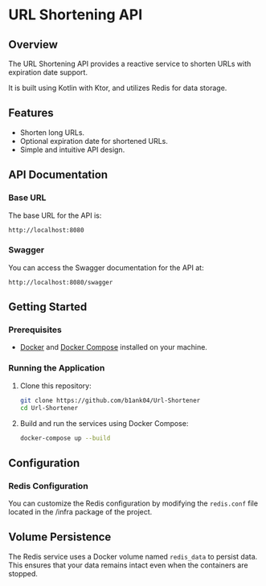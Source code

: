 # URL Shortening API

## Overview

The URL Shortening API provides a reactive service to shorten URLs with expiration date support. 

It is built using Kotlin with Ktor, and utilizes Redis for data storage.

## Features

- Shorten long URLs.
- Optional expiration date for shortened URLs.
- Simple and intuitive API design.

## API Documentation

### Base URL

The base URL for the API is:

```
http://localhost:8080
```
### Swagger

You can access the Swagger documentation for the API at:
```
http://localhost:8080/swagger
```

## Getting Started

### Prerequisites

- [Docker](https://www.docker.com/get-started) and [Docker Compose](https://docs.docker.com/compose/) installed on your machine.

### Running the Application

1. Clone this repository:

   ```bash
   git clone https://github.com/b1ank04/Url-Shortener
   cd Url-Shortener
   ```

2. Build and run the services using Docker Compose:

   ```bash
   docker-compose up --build
   ```

## Configuration

### Redis Configuration

You can customize the Redis configuration by modifying the `redis.conf` file located in the /infra package of the project.

## Volume Persistence

The Redis service uses a Docker volume named `redis_data` to persist data. This ensures that your data remains intact even when the containers are stopped.
